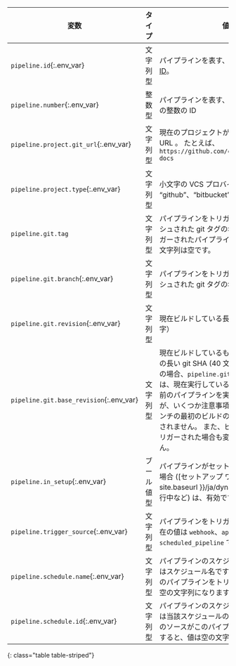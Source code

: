 | 変数                                      | タイプ   | 値                                                                                                                                                                                                      |
| --------------------------------------- | ----- | ------------------------------------------------------------------------------------------------------------------------------------------------------------------------------------------------------ |
| `pipeline.id`{:.env_var}                | 文字列型  | パイプラインを表す、[グローバルに一意のID](https://en.wikipedia.org/wiki/Universally_unique_identifier)。                                                                                                                  |
| `pipeline.number`{:.env_var}            | 整数型   | パイプラインを表す、プロジェクトで一意の整数の ID                                                                                                                                                                             |
| `pipeline.project.git_url`{:.env_var}   | 文字列型  | 現在のプロジェクトがホストされている URL 。 たとえば、`https://github.com/circleci/circleci-docs`                                                                                                                              |
| `pipeline.project.type`{:.env_var}      | 文字列型  | 小文字の VCS プロバイダ名。 例: “github”、“bitbucket”                                                                                                                                                               |
| `pipeline.git.tag`                      | 文字列型  | パイプラインをトリガーするためにプッシュされた git タグの名前。 タグでトリガーされたパイプラインでない場合は、文字列は空です。                                                                                                                                     |
| `pipeline.git.branch`{:.env_var}        | 文字列型  | パイプラインをトリガーするためにプッシュされた git タグの名前。                                                                                                                                                                     |
| `pipeline.git.revision`{:.env_var}      | 文字列型  | 現在ビルドしている長い git SHA（４０文字）                                                                                                                                                                              |
| `pipeline.git.base_revision`{:.env_var} | 文字列型  | 現在ビルドしているものより前のビルドの長い git SHA (40 文字) **注: ** 多くの場合、`pipeline.git.base_revision` は、現在実行しているパイプラインより前のパイプラインを実行する SHA ですが、いくつか注意事項があります。 ブランチの最初のビルドの場合、変数は表示されません。 また、ビルドが API からトリガーされた場合も変数は表示されません。 |
| `pipeline.in_setup`{:.env_var}          | ブール値型 | パイプラインがセットアップ段階にある場合 ([セットアップ ワークフロー]({{ site.baseurl }}/ja/dynamic-config/)の実行中など) は、有効です。                                                                                                        |
| `pipeline.trigger_source`{:.env_var}    | 文字列型  | パイプラインをトリガーするソース、現在の値は `webhook`、`api`、`scheduled_pipeline` です。                                                                                                                                        |
| `pipeline.schedule.name`{:.env_var}     | 文字列型  | パイプラインのスケジュール実行の場合はスケジュール名です。 他のソースがこのパイプラインをトリガーすると、値は空の文字列になります。                                                                                                                                     |
| `pipeline.schedule.id`{:.env_var}       | 文字列型  | パイプラインのスケジュール実行の場合は当該スケジュールの一意の ID です。 他のソースがこのパイプラインをトリガーすると、値は空の文字列になります。                                                                                                                            |
{: class="table table-striped"}
